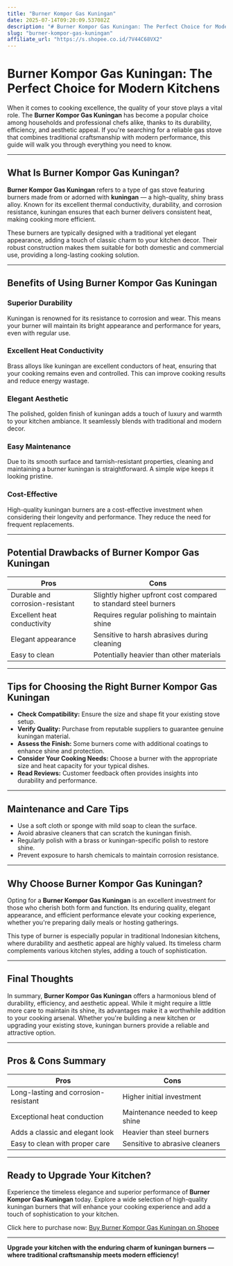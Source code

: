 ```yaml
---
title: "Burner Kompor Gas Kuningan"
date: 2025-07-14T09:20:09.537082Z
description: "# Burner Kompor Gas Kuningan: The Perfect Choice for Modern Kitchens..."
slug: "burner-kompor-gas-kuningan"
affiliate_url: "https://s.shopee.co.id/7V44C68VX2"
---
```

# Burner Kompor Gas Kuningan: The Perfect Choice for Modern Kitchens

When it comes to cooking excellence, the quality of your stove plays a vital role. The **Burner Kompor Gas Kuningan** has become a popular choice among households and professional chefs alike, thanks to its durability, efficiency, and aesthetic appeal. If you're searching for a reliable gas stove that combines traditional craftsmanship with modern performance, this guide will walk you through everything you need to know.

---

## What Is Burner Kompor Gas Kuningan?

**Burner Kompor Gas Kuningan** refers to a type of gas stove featuring burners made from or adorned with **kuningan** — a high-quality, shiny brass alloy. Known for its excellent thermal conductivity, durability, and corrosion resistance, kuningan ensures that each burner delivers consistent heat, making cooking more efficient.

These burners are typically designed with a traditional yet elegant appearance, adding a touch of classic charm to your kitchen decor. Their robust construction makes them suitable for both domestic and commercial use, providing a long-lasting cooking solution.

---

## Benefits of Using Burner Kompor Gas Kuningan

### Superior Durability

Kuningan is renowned for its resistance to corrosion and wear. This means your burner will maintain its bright appearance and performance for years, even with regular use.

### Excellent Heat Conductivity

Brass alloys like kuningan are excellent conductors of heat, ensuring that your cooking remains even and controlled. This can improve cooking results and reduce energy wastage.

### Elegant Aesthetic

The polished, golden finish of kuningan adds a touch of luxury and warmth to your kitchen ambiance. It seamlessly blends with traditional and modern decor.

### Easy Maintenance

Due to its smooth surface and tarnish-resistant properties, cleaning and maintaining a burner kuningan is straightforward. A simple wipe keeps it looking pristine.

### Cost-Effective

High-quality kuningan burners are a cost-effective investment when considering their longevity and performance. They reduce the need for frequent replacements.

---

## Potential Drawbacks of Burner Kompor Gas Kuningan

| Pros | Cons |
|---------|----------|
| Durable and corrosion-resistant | Slightly higher upfront cost compared to standard steel burners |
| Excellent heat conductivity | Requires regular polishing to maintain shine |
| Elegant appearance | Sensitive to harsh abrasives during cleaning |
| Easy to clean | Potentially heavier than other materials |

---

## Tips for Choosing the Right Burner Kompor Gas Kuningan

- **Check Compatibility:** Ensure the size and shape fit your existing stove setup.
- **Verify Quality:** Purchase from reputable suppliers to guarantee genuine kuningan material.
- **Assess the Finish:** Some burners come with additional coatings to enhance shine and protection.
- **Consider Your Cooking Needs:** Choose a burner with the appropriate size and heat capacity for your typical dishes.
- **Read Reviews:** Customer feedback often provides insights into durability and performance.

---

## Maintenance and Care Tips

- Use a soft cloth or sponge with mild soap to clean the surface.
- Avoid abrasive cleaners that can scratch the kuningan finish.
- Regularly polish with a brass or kuningan-specific polish to restore shine.
- Prevent exposure to harsh chemicals to maintain corrosion resistance.

---

## Why Choose Burner Kompor Gas Kuningan?

Opting for a **Burner Kompor Gas Kuningan** is an excellent investment for those who cherish both form and function. Its enduring quality, elegant appearance, and efficient performance elevate your cooking experience, whether you're preparing daily meals or hosting gatherings.

This type of burner is especially popular in traditional Indonesian kitchens, where durability and aesthetic appeal are highly valued. Its timeless charm complements various kitchen styles, adding a touch of sophistication.

---

## Final Thoughts

In summary, **Burner Kompor Gas Kuningan** offers a harmonious blend of durability, efficiency, and aesthetic appeal. While it might require a little more care to maintain its shine, its advantages make it a worthwhile addition to your cooking arsenal. Whether you're building a new kitchen or upgrading your existing stove, kuningan burners provide a reliable and attractive option.

---

## Pros & Cons Summary

| **Pros** | **Cons** |
|------------|-----------|
| Long-lasting and corrosion-resistant | Higher initial investment |
| Exceptional heat conduction | Maintenance needed to keep shine |
| Adds a classic and elegant look | Heavier than steel burners |
| Easy to clean with proper care | Sensitive to abrasive cleaners |

---

## Ready to Upgrade Your Kitchen?

Experience the timeless elegance and superior performance of **Burner Kompor Gas Kuningan** today. Explore a wide selection of high-quality kuningan burners that will enhance your cooking experience and add a touch of sophistication to your kitchen.

Click here to purchase now: [Buy Burner Kompor Gas Kuningan on Shopee](https://s.shopee.co.id/7V44C68VX2)

---

**Upgrade your kitchen with the enduring charm of kuningan burners — where traditional craftsmanship meets modern efficiency!**